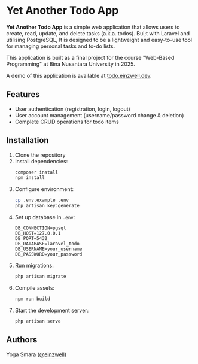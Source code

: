 # Yet Another Todo App

**Yet Another Todo App** is a simple web application that allows users to create, read, update, and delete tasks 
(a.k.a. todos). Bui;t with Laravel and utilising PostgreSQL, It is designed to be a lightweight and easy-to-use tool 
for managing personal tasks and to-do lists.

This application is built as a final project for the course "Web-Based Programming" at Bina Nusantara University 
in 2025.

A demo of this application is available at [todo.einzwell.dev](https://todo.einzwell.dev).

## Features

- User authentication (registration, login, logout)
- User account management (username/password change & deletion)
- Complete CRUD operations for todo items

## Installation

1. Clone the repository
2. Install dependencies:
    ```bash
    composer install
    npm install
    ```
3. Configure environment:
    ```bash
    cp .env.example .env
    php artisan key:generate
    ```
4. Set up database in `.env`:
    ```
    DB_CONNECTION=pgsql
    DB_HOST=127.0.0.1
    DB_PORT=5432
    DB_DATABASE=laravel_todo
    DB_USERNAME=your_username
    DB_PASSWORD=your_password
    ```
5. Run migrations:
    ```bash
    php artisan migrate
    ```
6. Compile assets:
    ```bash
    npm run build
    ```
7. Start the development server:
    ```bash
    php artisan serve
    ```

## Authors

Yoga Smara ([@einzwell](https://github.com/einzwell))
